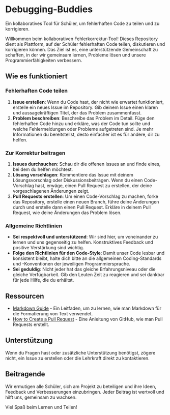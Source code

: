 # Debugging-Buddies
Ein kollaboratives Tool für Schüler, um fehlerhaften Code zu teilen und zu korrigieren.

Willkommen beim kollaborativen Fehlerkorrektur-Tool! Dieses Repository dient als Plattform, auf der Schüler fehlerhaften Code teilen, diskutieren und korrigieren können. Das Ziel ist es, eine unterstützende Gemeinschaft zu schaffen, in der wir gemeinsam lernen, Probleme lösen und unsere Programmierfähigkeiten verbessern.

## Wie es funktioniert

### Fehlerhaften Code teilen

1. **Issue erstellen**: Wenn du Code hast, der nicht wie erwartet funktioniert, erstelle ein neues Issue im Repository. Gib deinem Issue einen klaren und aussagekräftigen Titel, der das Problem zusammenfasst.
2. **Problem beschreiben**: Beschreibe das Problem im Detail. Füge den fehlerhaften Code hinzu und erkläre, was der Code tun sollte und welche Fehlermeldungen oder Probleme aufgetreten sind. Je mehr Informationen du bereitstellst, desto einfacher ist es für andere, dir zu helfen.

### Zur Korrektur beitragen

1. **Issues durchsuchen**: Schau dir die offenen Issues an und finde eines, bei dem du helfen möchtest.
2. **Lösung vorschlagen**: Kommentiere das Issue mit deinem Lösungsvorschlag oder Diskussionsbeiträgen. Wenn du einen Code-Vorschlag hast, erwäge, einen Pull Request zu erstellen, der deine vorgeschlagenen Änderungen zeigt.
3. **Pull Requests erstellen**: Um einen Code-Vorschlag zu machen, forke das Repository, erstelle einen neuen Branch, führe deine Änderungen durch und erstelle dann einen Pull Request. Erkläre in deinem Pull Request, wie deine Änderungen das Problem lösen.

### Allgemeine Richtlinien

- **Sei respektvoll und unterstützend**: Wir sind hier, um voneinander zu lernen und uns gegenseitig zu helfen. Konstruktives Feedback und positive Verstärkung sind wichtig.
- **Folge den Richtlinien für den Code-Style**: Damit unser Code lesbar und konsistent bleibt, halte dich bitte an die allgemeinen Coding-Standards und -Konventionen der jeweiligen Programmiersprache.
- **Sei geduldig**: Nicht jeder hat das gleiche Erfahrungsniveau oder die gleiche Verfügbarkeit. Gib den Leuten Zeit zu reagieren und sei dankbar für jede Hilfe, die du erhältst.

## Ressourcen

- [Markdown Guide](https://www.markdownguide.org) - Ein Leitfaden, um zu lernen, wie man Markdown für die Formatierung von Text verwendet.
- [How to Create a Pull Request](https://docs.github.com/en/github/collaborating-with-issues-and-pull-requests/creating-a-pull-request) - Eine Anleitung von GitHub, wie man Pull Requests erstellt.

## Unterstützung

Wenn du Fragen hast oder zusätzliche Unterstützung benötigst, zögere nicht, ein Issue zu erstellen oder die Lehrkraft direkt zu kontaktieren.

## Beitragende

Wir ermutigen alle Schüler, sich am Projekt zu beteiligen und ihre Ideen, Feedback und Verbesserungen einzubringen. Jeder Beitrag ist wertvoll und hilft uns, gemeinsam zu wachsen.

Viel Spaß beim Lernen und Teilen!

